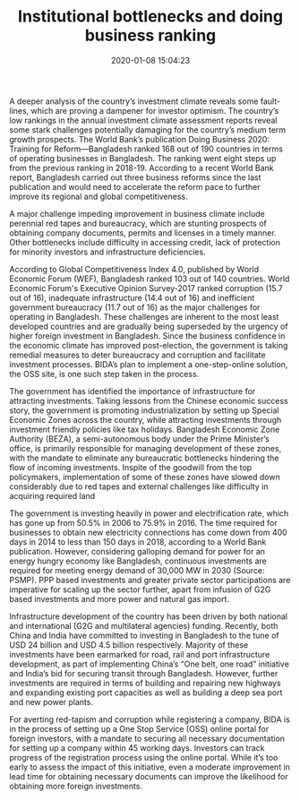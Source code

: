 ﻿---
title:  "Institutional bottlenecks and doing business ranking"
date:   2020-01-08 15:04:23
categories: [Business]
tags: [Business]
image: assets/img/6.jpg
---

A deeper analysis of the country’s investment
climate reveals some fault-lines, which are
proving a dampener for investor optimism. The
country’s low rankings in the annual investment
climate assessment reports reveal some stark
challenges potentially damaging for the country’s
medium term growth prospects.
The World Bank’s publication Doing Business
2020: Training for Reform—Bangladesh ranked
168 out of 190 countries in terms of operating
businesses in Bangladesh. The ranking went
eight steps up from the previous ranking in
2018-19. According to a recent World Bank
report, Bangladesh carried out three business
reforms since the last publication and would
need to accelerate the reform pace to further 
improve its regional and global competitiveness. 

A major challenge impeding improvement in
business climate include perennial red tapes and
bureaucracy, which are stunting prospects of
obtaining company documents, permits and
licenses in a timely manner. Other bottlenecks
include difficulty in accessing credit, lack of
protection for minority investors and 
infrastructure deficiencies. 

According to Global Competitiveness Index 4.0,
published by World Economic Forum (WEF),
Bangladesh ranked 103 out of 140 countries.
World Economic Forum's Executive Opinion
Survey-2017 ranked corruption (15.7 out of 16), 
inadequate infrastructure (14.4 out of 16) and
inefficient government bureaucracy (11.7 out of
16) as the major challenges for operating in
Bangladesh. These challenges are inherent to the
most least developed countries and are gradually
being superseded by the urgency of higher
foreign investment in Bangladesh. Since the 
business confidence in the economic climate has
improved post-election, the government is taking
remedial measures to deter bureaucracy and
corruption and facilitate investment processes.
BIDA’s plan to implement a one-step-online
solution, the OSS site, is one such step taken in the process.

The government has identified the importance of
infrastructure for attracting investments. Taking
lessons from the Chinese economic success
story, the government is promoting
industrialization by setting up Special Economic
Zones across the country, while attracting
investments through investment friendly policies
like tax holidays. Bangladesh Economic Zone
Authority (BEZA), a semi-autonomous body
under the Prime Minister’s office, is primarily 
responsible for managing development of these
zones, with the mandate to eliminate any
bureaucratic bottlenecks hindering the flow of
incoming investments. Inspite of the goodwill
from the top policymakers, implementation of
some of these zones have slowed down
considerably due to red tapes and external
challenges like difficulty in acquiring required land

The government is investing heavily in power
and electrification rate, which has gone up
from 50.5% in 2006 to 75.9% in 2016. The time
required for businesses to obtain new electricity
connections has come down from 400 days in
2014 to less than 150 days in 2018, according to
a World Bank publication. However, considering
galloping demand for power for an energy
hungry economy like Bangladesh, continuous 
investments are required for meeting energy
demand of 30,000 MW in 2030 (Source: PSMP).
PPP based investments and greater private
sector participations are imperative for scaling
up the sector further, apart from infusion of G2G
based investments and more power and natural 
gas import.

Infrastructure development of the country has
been driven by both national and international
(G2G and multilateral agencies) funding.
Recently, both China and India have committed
to investing in Bangladesh to the tune of USD 24
billion and USD 4.5 billion respectively. Majority
of these investments have been earmarked for
road, rail and port infrastructure development, as
part of implementing China’s “One belt, one
road” initiative and India’s bid for securing transit 
through Bangladesh. However, further
investments are required in terms of building and
repairing new highways and expanding existing
port capacities as well as building a deep sea
port and new power plants. 

For averting red-tapism and corruption while
registering a company, BIDA is in the process of
setting up a One Stop Service (OSS) online portal
for foreign investors, with a mandate to securing
all necessary documentation for setting up a
company within 45 working days. Investors can
track progress of the registration process using
the online portal. While it’s too early to assess
the impact of this initiative, even a moderate
improvement in lead time for obtaining
necessary documents can improve the likelihood
for obtaining more foreign investments. 